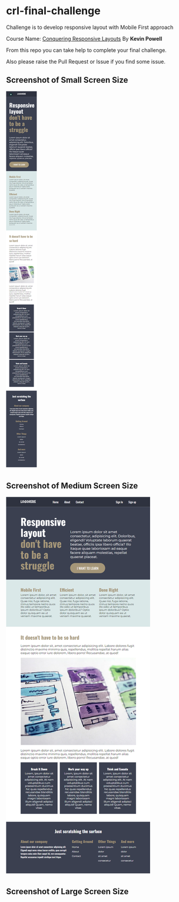 # crl-final-challenge

Challenge is to develop responsive layout with Mobile First approach

Course Name:  [Conquering Responsive Layouts](https://courses.kevinpowell.co/view/courses/conquering-responsive-layouts) By **Kevin Powell**

From this repo you can take help to complete your final challenge.

Also please raise the Pull Request or Issue if you find some issue.

##  Screenshot of Small Screen Size
![Small Screen Size](./screenshots/CRL-Small-Screen.png)
##  Screenshot of Medium Screen Size
![Medium Screen Size](./screenshots/CRL-Medium-Screen.png)

##  Screenshot of Large Screen Size